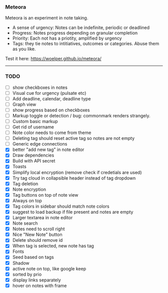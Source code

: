 ### Meteora

Meteora is an experiment in note taking.

- A sense of urgency: Notes can be indefinite, periodic or deadlined
- Progress: Notes progress depending on granular completion
- Priority: Each not has a priotity, amplified by urgency
- Tags: they tie notes to intitiatives, outcomes or categories. Abuse them as you like.


Test it here:
https://woelper.github.io/meteora/


---

### TODO

- [ ] show checkboxes in notes
- [ ] Visual cue for urgency (pulsate etc)
- [ ] Add deadline, calendar, deadline type
- [ ] Graph view
- [ ] show progress based on checkboxes
- [ ] Markup toggle or detection / bug: commonmark renders strangely.
- [ ] Custom basic markup
- [ ] Get rid of username
- [ ] Note color needs to come from theme
- [ ] Deleting tag should reset active tag so notes are not empty
- [ ] Generic edge connections
- [X] better "add new tag" in note editor
- [X] Draw dependencies
- [X] Build with API secret
- [X] Toasts
- [X] Simplify local encryption (remove check if credetials are used)
- [X] Try tag cloud in collapsible header instead of tag dropdown
- [X] Tag deletion
- [X] Note encryption
- [X] Tag buttons on top of note view
- [X] Always on top
- [X] Tag colors in sidebar should match note colors
- [X] suggest to load backup if file present and notes are empty
- [X] Larger textarea in note editor
- [X] Note search
- [X] Notes need to scroll right
- [X] Nice "New Note" button
- [x] Delete should remove id
- [x] When tag is selected, new note has tag
- [x] Fonts
- [x] Seed based on tags
- [x] Shadow
- [x] active note on top, like google keep
- [x] sorted by prio
- [x] display links separately
- [x] hover on notes with frame
